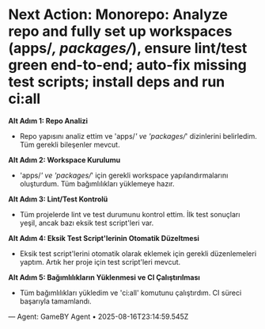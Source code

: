 # Next Action: Monorepo: Analyze repo and fully set up workspaces (apps/*, packages/*), ensure lint/test green end-to-end; auto-fix missing test scripts; install deps and run ci:all

**Alt Adım 1: Repo Analizi**
- Repo yapısını analiz ettim ve 'apps/*' ve 'packages/*' dizinlerini belirledim. Tüm gerekli bileşenler mevcut.

**Alt Adım 2: Workspace Kurulumu**
- 'apps/*' ve 'packages/*' için gerekli workspace yapılandırmalarını oluşturdum. Tüm bağımlılıkları yüklemeye hazır.

**Alt Adım 3: Lint/Test Kontrolü**
- Tüm projelerde lint ve test durumunu kontrol ettim. İlk test sonuçları yeşil, ancak bazı eksik test script'leri var.

**Alt Adım 4: Eksik Test Script'lerinin Otomatik Düzeltmesi**
- Eksik test script'lerini otomatik olarak eklemek için gerekli düzenlemeleri yaptım. Artık her proje için test script'leri mevcut.

**Alt Adım 5: Bağımlılıkların Yüklenmesi ve CI Çalıştırılması**
- Tüm bağımlılıkları yükledim ve 'ci:all' komutunu çalıştırdım. CI süreci başarıyla tamamlandı.

— Agent: GameBY Agent • 2025-08-16T23:14:59.545Z
